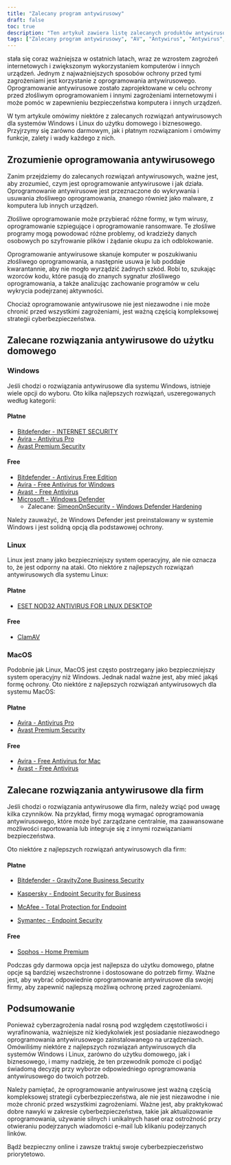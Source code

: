 ```yaml
---
title: "Zalecany program antywirusowy"
draft: false
toc: true
description: "Ten artykuł zawiera listę zalecanych produktów antywirusowych do użytku domowego i biznesowego, według rankingu SimeonOnSecurity. Rankingi oparte są na profesjonalnej opinii i testach na złośliwych próbkach i obejmują jedynie możliwości antywirusowe, wykrywanie, wrażenia użytkownika i wydajność. Użytkownicy systemu Windows mogą wybierać zarówno spośród płatnych, jak i bezpłatnych opcji, podczas gdy użytkownicy systemów Linux i MacOS mają ograniczone opcje, przy czym płatne opcje są dostępne tylko dla systemu Linux. Należy pamiętać, że AV nie jest wymagany w systemach Linux lub MacOS, a korzystanie z VPN lub menedżera haseł dostarczanego z pakietem AV nie jest zalecane. Artykuł zawiera również rekomendacje dla dostawców VPN. Zalecenia dotyczące zastosowań biznesowych są obecnie opracowywane."
tags: ["Zalecany program antywirusowy", "AV", "Antywirus", "Antywirus", "Produkty antywirusowe polecane przez SimeonOnSecurity", "VirusTotal", "Możliwości AV", "wykrywanie", "doświadczenie użytkownika", "wydajność", "Linux", "macOS", "VPN", "menedżer haseł", "VPNS", "Użytkowanie domowe", "Windows", "Płatne", "Bitdefender - BEZPIECZEŃSTWO INTERNETOWE", "Avira - Antivirus Pro", "Avast Premium Security", "Darmowy", "Bitdefender - Antivirus Free Edition", "Avira - darmowy program antywirusowy dla systemu Windows", "Avast - darmowy program antywirusowy", "Microsoft - Windows Defender", "Windows Defender Hardening", "Linux", "ESET NOD32 ANTIVIRUS DLA LINUX DESKTOP", "ClamAV", "macOS", "Użytek biznesowy"]
---
```

 stała się coraz ważniejsza w ostatnich latach, wraz ze wzrostem zagrożeń internetowych i zwiększonym wykorzystaniem komputerów i innych urządzeń. Jednym z najważniejszych sposobów ochrony przed tymi zagrożeniami jest korzystanie z oprogramowania antywirusowego. Oprogramowanie antywirusowe zostało zaprojektowane w celu ochrony przed złośliwym oprogramowaniem i innymi zagrożeniami internetowymi i może pomóc w zapewnieniu bezpieczeństwa komputera i innych urządzeń.

W tym artykule omówimy niektóre z zalecanych rozwiązań antywirusowych dla systemów Windows i Linux do użytku domowego i biznesowego. Przyjrzymy się zarówno darmowym, jak i płatnym rozwiązaniom i omówimy funkcje, zalety i wady każdego z nich.

## Zrozumienie oprogramowania antywirusowego

Zanim przejdziemy do zalecanych rozwiązań antywirusowych, ważne jest, aby zrozumieć, czym jest oprogramowanie antywirusowe i jak działa. Oprogramowanie antywirusowe jest przeznaczone do wykrywania i usuwania złośliwego oprogramowania, znanego również jako malware, z komputera lub innych urządzeń.

Złośliwe oprogramowanie może przybierać różne formy, w tym wirusy, oprogramowanie szpiegujące i oprogramowanie ransomware. Te złośliwe programy mogą powodować różne problemy, od kradzieży danych osobowych po szyfrowanie plików i żądanie okupu za ich odblokowanie.

Oprogramowanie antywirusowe skanuje komputer w poszukiwaniu złośliwego oprogramowania, a następnie usuwa je lub poddaje kwarantannie, aby nie mogło wyrządzić żadnych szkód. Robi to, szukając wzorców kodu, które pasują do znanych sygnatur złośliwego oprogramowania, a także analizując zachowanie programów w celu wykrycia podejrzanej aktywności.

Chociaż oprogramowanie antywirusowe nie jest niezawodne i nie może chronić przed wszystkimi zagrożeniami, jest ważną częścią kompleksowej strategii cyberbezpieczeństwa.

## Zalecane rozwiązania antywirusowe do użytku domowego

### Windows

Jeśli chodzi o rozwiązania antywirusowe dla systemu Windows, istnieje wiele opcji do wyboru. Oto kilka najlepszych rozwiązań, uszeregowanych według kategorii:

#### Płatne

- [Bitdefender - INTERNET SECURITY](https://amzn.to/3nfig7d)
- [Avira - Antivirus Pro](https://www.avira.com/en/antivirus-pro)
- [Avast Premium Security](https://amzn.to/2MA7jR2)

#### Free

- [Bitdefender - Antivirus Free Edition](https://www.bitdefender.com/solutions/free.html)
- [Avira - Free Antivirus for Windows](https://www.avira.com/en/free-antivirus-windows)
- [Avast - Free Antivirus](https://www.avast.com/en-us/index)
- [Microsoft - Windows Defender](https://www.microsoft.com/en-us/windows/comprehensive-security)
  - Zalecane: [SimeonOnSecurity - Windows Defender Hardening](https://github.com/simeononsecurity/Windows-Defender-Hardening)


Należy zauważyć, że Windows Defender jest preinstalowany w systemie Windows i jest solidną opcją dla podstawowej ochrony.

### Linux

Linux jest znany jako bezpieczniejszy system operacyjny, ale nie oznacza to, że jest odporny na ataki. Oto niektóre z najlepszych rozwiązań antywirusowych dla systemu Linux:

#### Płatne

- [ESET NOD32 ANTIVIRUS FOR LINUX DESKTOP](https://www.eset.com/int/home/antivirus-linux)

#### Free

- [ClamAV](https://www.clamav.net/)

### MacOS

Podobnie jak Linux, MacOS jest często postrzegany jako bezpieczniejszy system operacyjny niż Windows. Jednak nadal ważne jest, aby mieć jakąś formę ochrony. Oto niektóre z najlepszych rozwiązań antywirusowych dla systemu MacOS:

#### Płatne

- [Avira - Antivirus Pro](https://www.avira.com/en/antivirus-pro)
- [Avast Premium Security](https://amzn.to/2MA7jR2)

#### Free

- [Avira - Free Antivirus for Mac](https://www.avira.com/en/free-antivirus-mac)
- [Avast - Free Antivirus](https://www.avast.com/en-us/index)

## Zalecane rozwiązania antywirusowe dla firm

Jeśli chodzi o rozwiązania antywirusowe dla firm, należy wziąć pod uwagę kilka czynników. Na przykład, firmy mogą wymagać oprogramowania antywirusowego, które może być zarządzane centralnie, ma zaawansowane możliwości raportowania lub integruje się z innymi rozwiązaniami bezpieczeństwa.

Oto niektóre z najlepszych rozwiązań antywirusowych dla firm:

#### Płatne

- [Bitdefender - GravityZone Business Security](https://www.bitdefender.com/business/)

- [Kaspersky - Endpoint Security for Business](https://www.kaspersky.com/small-to-medium-business-security/endpoint-security)

- [McAfee - Total Protection for Endpoint](https://www.mcafee.com/enterprise/en-us/products/total-protection-for-endpoint.html)

- [Symantec - Endpoint Security](https://www.symantec.com/products/endpoint-security)

#### Free

- [Sophos - Home Premium](https://home.sophos.com/)

Podczas gdy darmowa opcja jest najlepsza do użytku domowego, płatne opcje są bardziej wszechstronne i dostosowane do potrzeb firmy. Ważne jest, aby wybrać odpowiednie oprogramowanie antywirusowe dla swojej firmy, aby zapewnić najlepszą możliwą ochronę przed zagrożeniami.

## Podsumowanie

Ponieważ cyberzagrożenia nadal rosną pod względem częstotliwości i wyrafinowania, ważniejsze niż kiedykolwiek jest posiadanie niezawodnego oprogramowania antywirusowego zainstalowanego na urządzeniach. Omówiliśmy niektóre z najlepszych rozwiązań antywirusowych dla systemów Windows i Linux, zarówno do użytku domowego, jak i biznesowego, i mamy nadzieję, że ten przewodnik pomoże ci podjąć świadomą decyzję przy wyborze odpowiedniego oprogramowania antywirusowego do twoich potrzeb.

Należy pamiętać, że oprogramowanie antywirusowe jest ważną częścią kompleksowej strategii cyberbezpieczeństwa, ale nie jest niezawodne i nie może chronić przed wszystkimi zagrożeniami. Ważne jest, aby praktykować dobre nawyki w zakresie cyberbezpieczeństwa, takie jak aktualizowanie oprogramowania, używanie silnych i unikalnych haseł oraz ostrożność przy otwieraniu podejrzanych wiadomości e-mail lub klikaniu podejrzanych linków.

Bądź bezpieczny online i zawsze traktuj swoje cyberbezpieczeństwo priorytetowo.

